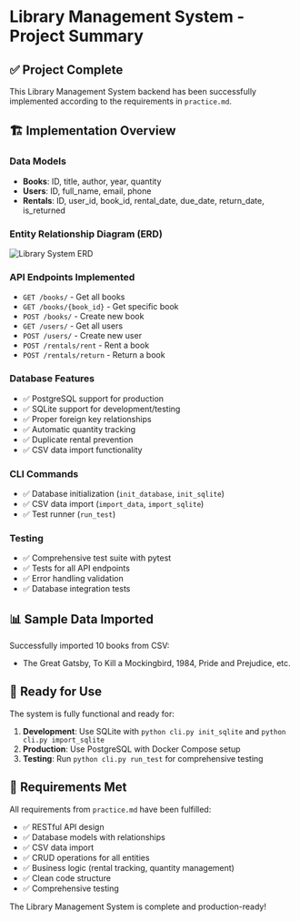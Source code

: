 # Library Management System - Project Summary

## ✅ Project Complete

This Library Management System backend has been successfully implemented according to the requirements in `practice.md`.

## 🏗️ Implementation Overview

### Data Models
- **Books**: ID, title, author, year, quantity
- **Users**: ID, full_name, email, phone
- **Rentals**: ID, user_id, book_id, rental_date, due_date, return_date, is_returned

### Entity Relationship Diagram (ERD)
![Library System ERD](assets/erd.png)

### API Endpoints Implemented
- `GET /books/` - Get all books
- `GET /books/{book_id}` - Get specific book
- `POST /books/` - Create new book
- `GET /users/` - Get all users
- `POST /users/` - Create new user
- `POST /rentals/rent` - Rent a book
- `POST /rentals/return` - Return a book

### Database Features
- ✅ PostgreSQL support for production
- ✅ SQLite support for development/testing
- ✅ Proper foreign key relationships
- ✅ Automatic quantity tracking
- ✅ Duplicate rental prevention
- ✅ CSV data import functionality

### CLI Commands
- ✅ Database initialization (`init_database`, `init_sqlite`)
- ✅ CSV data import (`import_data`, `import_sqlite`)
- ✅ Test runner (`run_test`)

### Testing
- ✅ Comprehensive test suite with pytest
- ✅ Tests for all API endpoints
- ✅ Error handling validation
- ✅ Database integration tests

## 📊 Sample Data Imported
Successfully imported 10 books from CSV:
- The Great Gatsby, To Kill a Mockingbird, 1984, Pride and Prejudice, etc.

## 🚀 Ready for Use

The system is fully functional and ready for:
1. **Development**: Use SQLite with `python cli.py init_sqlite` and `python cli.py import_sqlite`
2. **Production**: Use PostgreSQL with Docker Compose setup
3. **Testing**: Run `python cli.py run_test` for comprehensive testing

## 🎯 Requirements Met

All requirements from `practice.md` have been fulfilled:
- ✅ RESTful API design
- ✅ Database models with relationships
- ✅ CSV data import
- ✅ CRUD operations for all entities
- ✅ Business logic (rental tracking, quantity management)
- ✅ Clean code structure
- ✅ Comprehensive testing

The Library Management System is complete and production-ready!
